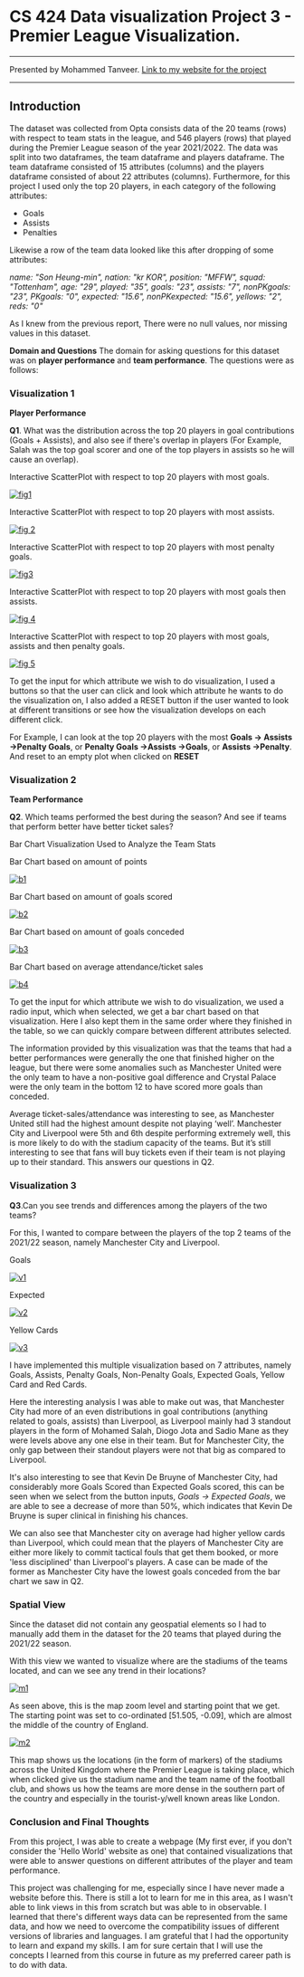 # CS 424 Data visualization Project 3 - Premier League Visualization.

------------


Presented by Mohammed Tanveer.
<a href ='txnveer.github.io'> Link to my website for the project <a>

------------


## Introduction
The dataset was collected from Opta consists data of the 20 teams (rows) with respect to team stats in the league, and 546 players (rows) that played during the Premier League season of the year 2021/2022. The data was split into two dataframes, the team dataframe and players dataframe. The team dataframe consisted of 15 attributes (columns) and the players dataframe consisted of about 22 attributes (columns). Furthermore, for this project I used only the top 20 players, in each category of the following attributes:

- Goals
- Assists
- Penalties

Likewise a row of the team data looked like this after dropping of some attributes:

*name: "Son Heung-min", nation: "kr KOR", position: "MFFW", squad: "Tottenham", age: "29", played: "35", goals: "23", assists: "7", nonPKgoals: "23", PKgoals: "0", expected: "15.6", nonPKexpected: "15.6", yellows: "2", reds: "0"*

As I knew from the previous report, There were no null values, nor missing values in this dataset.

**Domain and Questions**
The domain for asking questions for this dataset was on **player performance** and **team performance**. The questions were as follows:
### Visualization 1
**Player Performance**

**Q1**. What was the distribution across the top 20 players in goal contributions (Goals + Assists), and also see if there's overlap in players (For Example, Salah was the top goal scorer and one of the top players in assists so he will cause an overlap).

Interactive ScatterPlot with respect to top 20 players with most goals.
  
[![fig1](https://github.com/txnveer/datavis-images/blob/main/scat.png "fig1")](https://github.com/txnveer/datavis-images/blob/main/scat.png "fig1")

Interactive ScatterPlot with respect to top 20 players with most assists.
  
[![fig 2](https://github.com/txnveer/datavis-images/blob/main/scat2.PNG "fig 2")](https://github.com/txnveer/datavis-images/blob/main/scat2.PNG "fig 2")

Interactive ScatterPlot with respect to top 20 players with most penalty goals.

[![fig3](https://github.com/txnveer/datavis-images/blob/main/scat3.PNG "fig3")](https://github.com/txnveer/datavis-images/blob/main/scat3.PNG "fig3")
  
Interactive ScatterPlot with respect to top 20 players with most goals then assists.

[![fig 4](https://github.com/txnveer/datavis-images/blob/main/scat4.PNG "fig 4")](https://github.com/txnveer/datavis-images/blob/main/scat4.PNG "fig 4")
  
Interactive ScatterPlot with respect to top 20 players with most goals, assists and then penalty goals.
  
[![fig 5](https://github.com/txnveer/datavis-images/blob/main/scat4%2B5.PNG "fig 5")](https://github.com/txnveer/datavis-images/blob/main/scat4%2B5.PNG "fig 5")

To get the input for which attribute we wish to do visualization, I used a buttons so that the user can click and look which attribute he wants to do the visualization on, I also added a RESET button if the user wanted to look at different transitions or see how the visualization develops on each different click. 

For Example, I can look at the top 20 players with the most **Goals → Assists →Penalty Goals**, or **Penalty Goals  →Assists →Goals**, or **Assists →Penalty**. And reset to an empty plot when clicked on **RESET**

### Visualization 2
**Team Performance**

**Q2**. Which teams performed the best during the season? And see if teams that perform better have better ticket sales?

Bar Chart Visualization Used to Analyze the Team Stats

Bar Chart based on amount of points
  
[![b1](https://github.com/txnveer/datavis-images/blob/main/bar1.PNG "b1")](https://github.com/txnveer/datavis-images/blob/main/bar1.PNG "b1")

Bar Chart based on amount of goals scored
  
[![b2](https://github.com/txnveer/datavis-images/blob/main/bar2.PNG "b2")](https://github.com/txnveer/datavis-images/blob/main/bar2.PNG "b2")

Bar Chart based on amount of goals conceded
  
[![b3](https://github.com/txnveer/datavis-images/blob/main/bar3.PNG "b3")](https://github.com/txnveer/datavis-images/blob/main/bar3.PNG "b3")

Bar Chart based on average attendance/ticket sales
  
[![b4](https://github.com/txnveer/datavis-images/blob/main/bar4.PNG "b4")](https://github.com/txnveer/datavis-images/blob/main/bar4.PNG "b4")

To get the input for which attribute we wish to do visualization, we used a radio input, which when selected, we get a bar chart based on that visualization. Here I also kept them in the same order where they finished in the table, so we can quickly compare between different attributes selected.

The information provided by this visualization was that the teams that had a better performances were generally the one that finished higher on the league, but there were some anomalies such as Manchester United were the only team to have a non-positive goal difference and Crystal Palace were the only team in the bottom 12 to have scored more goals than conceded.

Average ticket-sales/attendance was interesting to see, as Manchester United still had the highest amount despite not playing ‘well’. Manchester City and Liverpool were 5th and 6th despite performing extremely well, this is more likely to do with the stadium capacity of the teams. But it’s still interesting to see that fans will buy tickets even if their team is not playing up to their standard. This answers our questions in Q2.

### Visualization 3
**Q3**.Can you see trends and differences among the players of the two teams?

For this, I wanted to compare between the players of the top 2 teams of the 2021/22 season, namely Manchester City and Liverpool. 
  
Goals
  
[![v1](https://github.com/txnveer/datavis-images/blob/main/m1.PNG "v1")](https://github.com/txnveer/datavis-images/blob/main/m1.PNG "v1")

Expected
  
[![v2](https://github.com/txnveer/datavis-images/blob/main/m2.png "v2")](https://github.com/txnveer/datavis-images/blob/main/m2.png "v2")

Yellow Cards
  
[![v3](https://github.com/txnveer/datavis-images/blob/main/m3.PNG "v3")](https://github.com/txnveer/datavis-images/blob/main/m3.PNG "v3")

I have implemented this multiple visualization based on 7 attributes, namely Goals, Assists, Penalty Goals, Non-Penalty Goals, Expected Goals, Yellow Card and Red Cards.

Here the interesting analysis I was able to make out was, that Manchester City had more of an even distributions in goal contributions (anything related to goals, assists) than Liverpool, as Liverpool mainly had 3 standout players in the form of Mohamed Salah, Diogo Jota and Sadio Mane as they were levels above any one else in their team. But for Manchester City, the only gap between their standout players were not that big as compared to Liverpool.

It's also interesting to see that Kevin De Bruyne of Manchester City, had considerably more Goals Scored than Expected Goals scored, this can be seen when we select from the button inputs, *Goals → Expected Goals*, we are able to see a decrease of more than 50%, which indicates that Kevin De Bruyne is super clinical in finishing his chances.

We can also see that Manchester city on average had higher yellow cards than Liverpool, which could mean that the players of Manchester City are either more likely to commit tactical fouls that get them booked, or more 'less disciplined' than Liverpool's players. A case can be made of the former as Manchester City have the lowest goals conceded from the bar chart we saw in Q2.

### Spatial View
Since the dataset did not contain any geospatial elements so I had to manually add them in the dataset for the 20 teams that played during the 2021/22 season.

With this view we wanted to visualize where are the stadiums of the teams located, and can we see any trend in their locations?

[![m1](https://github.com/txnveer/datavis-images/blob/main/s1.PNG "m1")](https://github.com/txnveer/datavis-images/blob/main/s1.PNG "m1")

As seen above, this is the map zoom level and starting point that we get. The starting point was set to co-ordinated [51.505, -0.09], which are almost the middle of the country of England.

[![m2](https://github.com/txnveer/datavis-images/blob/main/s2.PNG "m2")](https://github.com/txnveer/datavis-images/blob/main/s2.PNG "m2")

This map shows us the locations (in the form of markers) of the stadiums across the United Kingdom where the Premier League is taking place, which when clicked give us the stadium name and the team name of the football club, and shows us how the teams are more dense in the southern part of the country and especially in the tourist-y/well known areas like London.

### Conclusion and Final Thoughts
From this project, I was able to create a webpage (My first ever, if you don't consider the 'Hello World' website as one) that contained visualizations that were able to answer questions on different attributes of the player and team performance.

This project was challenging for me, especially since I have never made a website before this. There is still a lot to learn for me in this area, as I wasn't able to link views in this from scratch but was able to in observable. I learned that there's different ways data can be represented from the same data, and how we need to overcome the compatibility issues of different versions of libraries and languages. I am grateful that I had the opportunity to learn and expand my skills. I am for sure certain that I will use the concepts I learned from this course in future as my preferred career path is to do with data.
